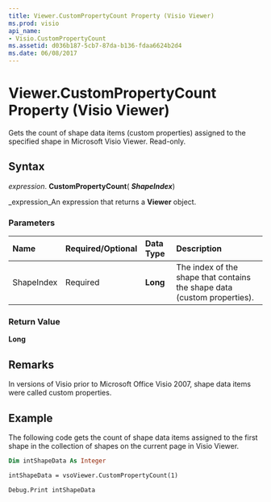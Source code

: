 ```yaml
---
title: Viewer.CustomPropertyCount Property (Visio Viewer)
ms.prod: visio
api_name:
- Visio.CustomPropertyCount
ms.assetid: d036b187-5cb7-87da-b136-fdaa6624b2d4
ms.date: 06/08/2017
---
```



# Viewer.CustomPropertyCount Property (Visio Viewer)

Gets the count of shape data items (custom properties) assigned to the specified shape in Microsoft Visio Viewer. Read-only.


## Syntax

 _expression_. **CustomPropertyCount**( **_ShapeIndex_**)

 _expression_An expression that returns a **Viewer** object.


### Parameters



|**Name**|**Required/Optional**|**Data Type**|**Description**|
|:-----|:-----|:-----|:-----|
|ShapeIndex|Required| **Long**|The index of the shape that contains the shape data (custom properties).|

### Return Value

 **Long**


## Remarks

In versions of Visio prior to Microsoft Office Visio 2007, shape data items were called custom properties.


## Example

The following code gets the count of shape data items assigned to the first shape in the collection of shapes on the current page in Visio Viewer.


```vb
Dim intShapeData As Integer

intShapeData = vsoViewer.CustomPropertyCount(1)

Debug.Print intShapeData


```


